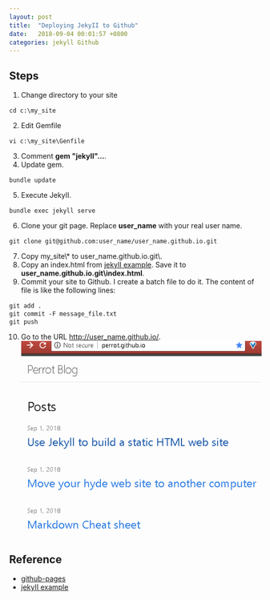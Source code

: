 ```yaml
---
layout: post
title:  "Deploying JekyII to Github"
date:   2018-09-04 00:01:57 +0800
categories: jekyll Github
---
```

## Steps
1. Change directory to your site
```
cd c:\my_site
```
2. Edit Gemfile
```
vi c:\my_site\Genfile
```
3. Comment **gem "jekyII"...**.
4. Update gem.
```
bundle update
```
5. Execute JekyII.
```
bundle exec jekyll serve
```
6. Clone your git page. Replace **user_name** with your real user name.
```
git clone git@github.com:user_name/user_name.github.io.git
```
7. Copy my_site\\* to user_name.github.io.git\\.
8. Copy an index.html from [jekyII example](https://github.com/jekyll/example). Save it to **user_name.github.io.git\index.html**.
9. Commit your site to Github. I create a batch file to do it. The content of file is like the following lines:
```
git add .
git commit -F message_file.txt
git push
```
10. Go to the URL http://user_name.github.io/. 
![perrot-blog](/assets/perrot-blog.PNG)
## Reference
* [github-pages](https://jekyllrb.com/docs/github-pages/)
* [jekyII example](https://github.com/jekyll/example)